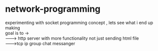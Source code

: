 # network-programming
experimenting with socket programming concept , lets see what i end up making    
goal is to ->     
---> http server with more functionality not just sending html file    
--->tcp ip group chat messanger    
